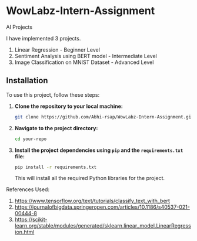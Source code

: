 # WowLabz-Intern-Assignment
AI Projects

I have implemented 3 projects.
1) Linear Regression - Beginner Level
2) Sentiment Analysis using BERT model - Intermediate Level
3) Image Classification on MNIST Dataset - Advanced Level


## Installation

To use this project, follow these steps:

1. **Clone the repository to your local machine:**

    ```bash
    git clone https://github.com/Abhi-rsap/WowLabz-Intern-Assignment.git
    ```

2. **Navigate to the project directory:**

    ```bash
    cd your-repo
    ```

3. **Install the project dependencies using `pip` and the `requirements.txt` file:**

    ```bash
    pip install -r requirements.txt
    ```

    This will install all the required Python libraries for the project.

References Used:
1) https://www.tensorflow.org/text/tutorials/classify_text_with_bert
2) https://journalofbigdata.springeropen.com/articles/10.1186/s40537-021-00444-8
3) https://scikit-learn.org/stable/modules/generated/sklearn.linear_model.LinearRegression.html